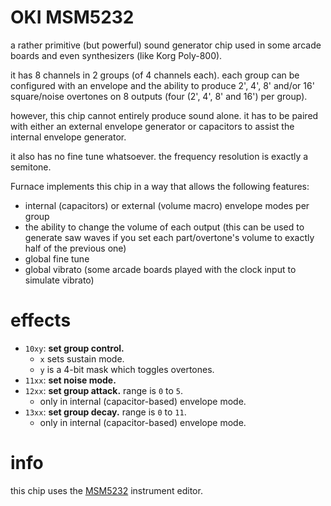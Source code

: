 # OKI MSM5232

a rather primitive (but powerful) sound generator chip used in some arcade boards and even synthesizers (like Korg Poly-800).

it has 8 channels in 2 groups (of 4 channels each). each group can be configured with an envelope and the ability to produce 2', 4', 8' and/or 16' square/noise overtones on 8 outputs (four (2', 4', 8' and 16') per group).

however, this chip cannot entirely produce sound alone. it has to be paired with either an external envelope generator or capacitors to assist the internal envelope generator.

it also has no fine tune whatsoever. the frequency resolution is exactly a semitone.

Furnace implements this chip in a way that allows the following features:
- internal (capacitors) or external (volume macro) envelope modes per group
- the ability to change the volume of each output (this can be used to generate saw waves if you set each part/overtone's volume to exactly half of the previous one)
- global fine tune
- global vibrato (some arcade boards played with the clock input to simulate vibrato)

# effects

- `10xy`: **set group control.**
  - `x` sets sustain mode.
  - `y` is a 4-bit mask which toggles overtones.
- `11xx`: **set noise mode.**
- `12xx`: **set group attack.** range is `0` to `5`.
  - only in internal (capacitor-based) envelope mode.
- `13xx`: **set group decay.** range is `0` to `11`.
  - only in internal (capacitor-based) envelope mode.

# info

this chip uses the [MSM5232](../4-instrument/msm5232.md) instrument editor.
